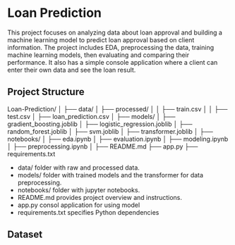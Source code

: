 # Loan Prediction

This project focuses on analyzing data about loan approval and building a machine learning model to predict loan approval based on client information. 
The project includes EDA, preprocessing the data, training machine learning models, then evaluating and comparing their performance. 
It also has a simple console application where a client can enter their own data and see the loan result.



## Project Structure

 Loan-Prediction/
│
├── data/
│   ├── processed/
│   │   ├── train.csv
│   │   ├── test.csv
│   ├── loan_prediction.csv
│
├── models/
│   ├── gradient_boosting.joblib
│   ├── logistic_regression.joblib
│   ├── random_forest.joblib
│   ├── svm.joblib
│   ├── transformer.joblib
│
├── notebooks/
│   ├── eda.ipynb
│   ├── evaluation.ipynb
│   ├── modeling.ipynb
│   ├── preprocessing.ipynb
│
├── README.md
├── app.py
├── requirements.txt


- data/ folder with raw and processed data.
- models/ folder with trained models and the transformer for data preprocessing.
- notebooks/ folder with jupyter notebooks.
- README.md provides project overview and instructions.
- app.py consol application for using model
- requirements.txt specifies Python dependencies



## Dataset 

























